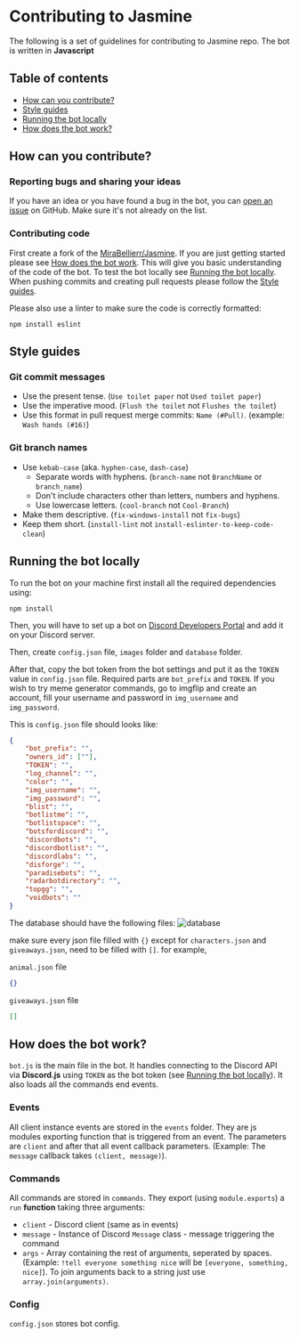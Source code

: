 # Contributing to Jasmine

The following is a set of guidelines for contributing to Jasmine repo. The bot is written in **Javascript**

## Table of contents

- [How can you contribute?](#how-can-you-contribute)
- [Style guides](#style-guides)
- [Running the bot locally](#running-the-bot-locally)
- [How does the bot work?](#how-does-the-bot-work)

## How can you contribute?

### Reporting bugs and sharing your ideas

If you have an idea or you have found a bug in the bot, you can [open an issue](https://github.com/MiraBellierr/Jasmine/issues) on GitHub. Make sure it's not already on the list.

### Contributing code

First create a fork of the [MiraBellierr/Jasmine](https://github.com/MiraBellierr/Jasmine). If you are just getting started please see [How does the bot work](#how-does-the-bot-work). This will give you basic understanding of the code of the bot. To test the bot locally see [Running the bot locally](#running-the-bot-locally).
When pushing commits and creating pull requests please follow the [Style guides](#style-guides).

Please also use a linter to make sure the code is correctly formatted:

```shell
npm install eslint
```

## Style guides

### Git commit messages

- Use the present tense. (`Use toilet paper` not `Used toilet paper`)
- Use the imperative mood. (`Flush the toilet` not `Flushes the toilet`)
- Use this format in pull request merge commits: `Name (#Pull)`. (example: `Wash hands (#16)`)

### Git branch names

- Use `kebab-case` (aka. `hyphen-case`, `dash-case`)
  - Separate words with hyphens. (`branch-name` not `BranchName` or `branch_name`)
  - Don't include characters other than letters, numbers and hyphens.
  - Use lowercase letters. (`cool-branch` not `Cool-Branch`)
- Make them descriptive. (`fix-windows-install` not `fix-bugs`)
- Keep them short. (`install-lint` not `install-eslinter-to-keep-code-clean`)

## Running the bot locally

To run the bot on your machine first install all the required dependencies using:

```shell
npm install
```

Then, you will have to set up a bot on [Discord Developers Portal](https://discordapp.com/developers) and add it on your Discord server.

Then, create `config.json` file, `images` folder and `database` folder.

After that, copy the bot token from the bot settings and put it as the `TOKEN` value in `config.json` file. Required parts are `bot_prefix` and `TOKEN`.
If you wish to try meme generator commands, go to imgflip and create an account, fill your username and password in `img_username` and `img_password`.

This is `config.json` file should looks like:
```json
{
    "bot_prefix": "",
    "owners_id": [""],
    "TOKEN": "",
    "log_channel": "",
    "color": "",
    "img_username": "",
    "img_password": "",
    "blist": "",
    "botlistme": "",
    "botlistspace": "",
    "botsfordiscord": "",
    "discordbots": "",
    "discordbotlist": "",
    "discordlabs": "",
    "disforge": "",
    "paradisebots": "",
    "radarbotdirectory": "",
    "topgg": "",
    "voidbots": ""
}
```

The database should have the following files:
![database](https://www.jasminebot.xyz/images/database.png)

make sure every json file filled with `{}` except for `characters.json` and `giveaways.json`, need to be filled with `[]`. for example,

`animal.json` file
```json
{}
```

`giveaways.json` file
```json
[]
```

## How does the bot work?

`bot.js` is the main file in the bot. It handles connecting to the Discord API via **Discord.js** using `TOKEN` as the bot token (see [Running the bot locally](#running-the-bot-locally)). It also loads all the commands end events.

### Events

All client instance events are stored in the `events` folder. They are js modules exporting function that is triggered from an event. The parameters are `client` and after that all event callback parameters. (Example: The `message` callback takes `(client, message)`).

### Commands

All commands are stored in `commands`. They export (using `module.exports`) a `run` **function** taking three arguments:

- `client` - Discord client (same as in events)
- `message` - Instance of Discord `Message` class - message triggering the command
- `args` - Array containing the rest of arguments, seperated by spaces. (Example: `!tell everyone something nice` will be `[everyone, something, nice]`). To join arguments back to a string just use `array.join(arguments)`.

### Config

`config.json` stores bot config.
